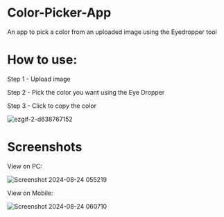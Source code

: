 # Color-Picker-App
An app to pick a color from an uploaded image using the Eyedropper tool

# How to use:

Step 1 - Upload image

Step 2 - Pick the color you want using the Eye Dropper

Step 3 - Click to copy the color


![ezgif-2-d638767152](https://github.com/user-attachments/assets/9d6bf640-0744-437e-aa92-4891bc973147)

# Screenshots
View on PC: 

![Screenshot 2024-08-24 055219](https://github.com/user-attachments/assets/64ba35f7-bb38-4365-b151-348a351febbf)

View on Mobile: 

![Screenshot 2024-08-24 060710](https://github.com/user-attachments/assets/863015c8-3c35-43a6-930f-adf70778a499)

